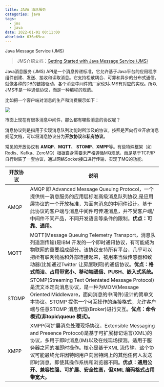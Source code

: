 ```yaml
---
title: JAVA 消息服务
categories: java
tags:
  - jms
  - java
date: 2022-01-01 00:11:00
abbrlink: 636e69ca
---
```

Java Message Service (JMS)

> JMS介绍文档：[Getting Started with Java Message Service (JMS)](https://www.oracle.com/technical-resources/articles/java/intro-java-message-service.html)

Java消息服务 (JMS) API是一个消息传递标准，它允许基于Java平台的应用程序组件创建、发送、接收和读取消息。它支持松散耦合、可靠和异步的分布式通信。就像各种的DB的链接驱动，各个消息中间件的厂家也对JMS有对应的实现。所以JMS不是一种通信协议，而是一种编程的规范。

比如把一个客户端对消息的生产和消费展示如下：

![](https://blog.lichenghao.cn/upload/2022/07/1577107.png)



市面上现在有很多消息中间件，那么都有哪些消息的协议呢？

消息协议则是指用于实现消息队列功能时所涉及的协议。按照是否向行业开放消息规范文档，可以将消息协议分为**开放协议**和**私有协议**。

常见的开放协议有 **AMQP**、**MQTT**、 **STOMP**、**XMPP**等。有些特殊框架（如Redis、Kafka、ZeroMQ）根据自身需要未严格遵循MQ规范，而是基于TCP/IP自行封装了一套协议，通过网络Socket接口进行传输，实现了MQ的功能。

| 开放协议 | 说明                                                         |
| -------- | ------------------------------------------------------------ |
| AMQP     | AMQP 即 Advanced Message Queuing Protocol，一个提供统一消息服务的应用层标准高级消息队列协议,是应用层协议的一个开放标准，为面向消息的中间件设计。基于此协议的客户端与消息中间件可传递消息，并不受客户端/中间件不同产品，不同开发语言等条件的限制。**优点：可靠、通用。** |
| MQTT     | MQTT(Message Queuing Telemetry Transport，消息队列遥测传输)是IBM 开发的一个即时通讯协议，有可能成为物联网的重要组成部分。该协议支持所有平台，几乎可以把所有联网物品和外部连接起来，被用来当做传感器和致动器(比如通过Twitter 让房屋联网)的通信协议。**优点：格式简洁、占用带宽小、移动端通信、PUSH、嵌入式系统。** |
| STOMP    | STOMP(Streaming Text Orientated Message Protocol)是流文本定向消息协议，是一种为MOM(Message Oriented Middleware，面向消息的中间件)设计的简单文本协议。STOMP 提供一个可互操作的连接格式，允许客户端与任意STOMP 消息代理(Broker)进行交互。**优点：命令模式(非topic\queue 模式)。** |
| XMPP     | XMPP(可扩展消息处理现场协议，Extensible Messaging and Presence Protocol)是基于可扩展标记语言(XML)的协议，多用于即时消息(IM)以及在线现场探测。适用于服务器之间的准即时操作。核心是基于XML 流传输，这个协议可能最终允许因特网用户向因特网上的其他任何人发送即时消息，即使其操作系统和浏览器不同。**优点：通用公开、兼容性强、可扩展、安全性高，但XML 编码格式占用带宽大。** |

